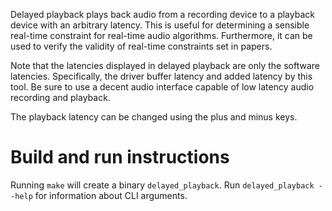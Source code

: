 Delayed playback plays back audio from a recording device to a playback device with an arbitrary latency. This is useful for determining a sensible real-time constraint for real-time audio algorithms. Furthermore, it can be used to verify the validity of real-time constraints set in papers.

Note that the latencies displayed in delayed playback are only the software latencies. Specifically, the driver buffer latency and added latency by this tool. Be sure to use a decent audio interface capable of low latency audio recording and playback.

The playback latency can be changed using the plus and minus keys.

# Build and run instructions
Running `make` will create a binary `delayed_playback`. Run `delayed_playback --help` for information about CLI arguments.

